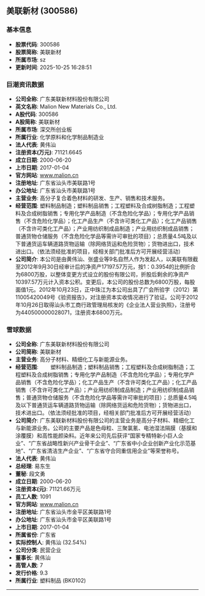 ## 美联新材 (300586)

### 基本信息

- **股票代码**: 300586
- **股票简称**: 美联新材
- **所属市场**: sz
- **更新时间**: 2025-10-25 16:28:51

### 巨潮资讯数据

- **公司全称**: 广东美联新材料股份有限公司
- **英文名称**: Malion New Materials Co., Ltd.
- **A股代码**: 300586
- **A股简称**: 美联新材
- **所属市场**: 深交所创业板
- **所属行业**: 化学原料和化学制品制造业
- **法人代表**: 黄伟汕
- **注册资本(万元)**: 71121.6645
- **成立日期**: 2000-06-20
- **上市日期**: 2017-01-04
- **官方网站**: www.malion.cn
- **注册地址**: 广东省汕头市美联路1号
- **办公地址**: 广东省汕头市美联路1号
- **主营业务**: 高分子复合着色材料的研发、生产、销售和技术服务。
- **经营范围**: 塑料制品制造；塑料制品销售；工程塑料及合成树脂制造；工程塑料及合成树脂销售；专用化学产品制造（不含危险化学品）；专用化学产品销售（不含危险化学品）；化工产品生产（不含许可类化工产品）；化工产品销售（不含许可类化工产品）；产业用纺织制成品制造；产业用纺织制成品销售；普通货物仓储服务（不含危险化学品等需许可审批的项目）；总质量4.5吨及以下普通货运车辆道路货物运输（除网络货运和危险货物）；货物进出口，技术进出口。（依法须经批准的项目，经相关部门批准后方可开展经营活动）
- **公司简介**: 本公司是由黄伟汕、张盛业等9名自然人作为发起人，以美联有限截至2012年9月30日经审计后的净资产17197.57万元，按1：0.3954的比例折合为6800万股，以整体变更方式设立的股份有限公司，折股后剩余的净资产10397.57万元计入资本公积。变更后，本公司的股份总数为6800万股，每股面值1元。2012年10月23日，正中珠江为本公司出具了广会所验字（2012）第11005420049号《验资报告》，对注册资本实收情况进行了验证。公司于2012年10月26日取得汕头市工商行政管理局核发的《企业法人营业执照》，注册号为440500000028071，注册资本6800万元。

### 雪球数据

- **公司全称**: 广东美联新材料股份有限公司
- **公司简称**: 美联新材
- **主营业务**: 高分子材料、精细化工与新能源业务。
- **经营范围**: 　　塑料制品制造；塑料制品销售；工程塑料及合成树脂制造；工程塑料及合成树脂销售；专用化学产品制造（不含危险化学品）；专用化学产品销售（不含危险化学品）；化工产品生产（不含许可类化工产品）；化工产品销售（不含许可类化工产品）；产业用纺织制成品制造；产业用纺织制成品销售；普通货物仓储服务（不含危险化学品等需许可审批的项目）；总质量4.5吨及以下普通货运车辆道路货物运输（除网络货运和危险货物）；货物进出口，技术进出口。（依法须经批准的项目，经相关部门批准后方可开展经营活动）
- **公司简介**: 广东美联新材料股份有限公司的主营业务是高分子材料、精细化工与新能源业务。公司的主要产品是色母粒、三聚氯氰、电池湿法隔膜（基膜和涂覆膜）和高性能颜染料。近年来公司先后获评“国家专精特新小巨人企业”、“广东省战略性新兴产业骨干企业”、“广东省中小企业创新产业化示范基地”、“广东省清洁生产企业”、“广东省守合同重信用企业”等荣誉称号。
- **法人代表**: 黄伟汕
- **总经理**: 易东生
- **董秘**: 段文勇
- **成立日期**: 2000-06-20
- **注册资本(元)**: 71121.66万元
- **员工人数**: 1091
- **官方网站**: www.malion.cn
- **注册地址**: 广东省汕头市金平区美联路1号
- **办公地址**: 广东省汕头市金平区美联路1号
- **上市日期**: 2017-01-04
- **所属省份**: 广东省
- **实际控制人**: 黄伟汕 (32.54%)
- **公司分类**: 民营企业
- **董事长**: 黄伟汕
- **高管人数**: 7
- **发行价格**: 9.3
- **所属行业**: 塑料制品 (BK0102)

---